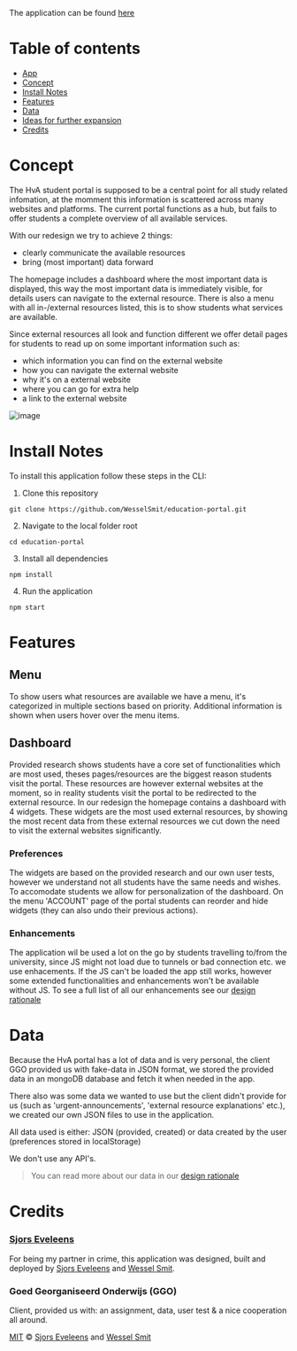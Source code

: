 The application can be found [here](https://hva-education-portal.herokuapp.com/)

# Table of contents
* [App](https://hva-education-portal.herokuapp.com/)
* [Concept](#concept)
* [Install Notes](#install-notes)
* [Features](#features)
* [Data](#data)
* [Ideas for further expansion](#ideas-for-further-expansion)
* [Credits](#credits)

# Concept

The HvA student portal is supposed to be a central point for all study related infomation, at the momment this information is scattered across many websites and platforms. The current portal functions as a hub, but fails to offer students a complete overview of all available services.

With our redesign we try to achieve 2 things:
* clearly communicate the available resources
* bring (most important) data forward

The homepage includes a dashboard where the most important data is displayed, this way the most important data is immediately visible, for details users can navigate to the external resource. There is also a menu with all in-/external resources listed, this is to show students what services are available.

Since external resources all look and function different we offer detail pages for students to read up on some important information such as:
* which information you can find on the external website
* how you can navigate the external website
* why it's on a external website 
* where you can go for extra help
* a link to the external website

![image](https://user-images.githubusercontent.com/45405413/84251309-78554480-ab0d-11ea-81f9-2ddb7b5047bd.png)

# Install Notes

To install this application follow these steps in the CLI:

1. Clone this repository

```shell
git clone https://github.com/WesselSmit/education-portal.git
```

2. Navigate to the local folder root

```shell
cd education-portal
```

3. Install all dependencies

```shell
npm install
```

4. Run the application

```shell
npm start
```

# Features

## Menu

To show users what resources are available we have a menu, it's categorized in multiple sections based on priority. Additional information is shown when users hover over the menu items. 

## Dashboard

Provided research shows students have a core set of functionalities which are most used, theses pages/resources are the biggest reason students visit the portal. These resources are however external websites at the moment, so in reality students visit the portal to be redirected to the external resource. In our redesign the homepage contains a dashboard with 4 widgets. These widgets are the most used external resources, by showing the most recent data from these external resources we cut down the need to visit the external websites significantly.

### Preferences

The widgets are based on the provided research and our own user tests, however we understand not all students have the same needs and wishes. To accomodate students we allow for personalization of the dashboard. On the menu 'ACCOUNT' page of the portal students can reorder and hide widgets (they can also undo their previous actions). 

### Enhancements 

The application wil be used a lot on the go by students travelling to/from the university, since JS might not load due to tunnels or bad connection etc. we use enhacements. If the JS can't be loaded the app still works, however some extended functionalities and enhancements won't be available without JS. To see a full list of all our enhancements see our [design rationale](https://github.com/WesselSmit/education-portal/blob/master/DESIGN_RATIONALE.md)

# Data

Because the HvA portal has a lot of data and is very personal, the client GGO provided us with fake-data in JSON format, we stored the provided data in an mongoDB database and fetch it when needed in the app.

There also was some data we wanted to use but the client didn't provide for us (such as 'urgent-announcements', 'external resource explanations' etc.), we created our own JSON files to use in the application.

All data used is either: JSON (provided, created) or data created by the user (preferences stored in localStorage)

We don't use any API's.

>You can read more about our data in our [design rationale](https://github.com/WesselSmit/education-portal/blob/master/DESIGN_RATIONALE.md)

# Credits

### [Sjors Eveleens](https://github.com/choerd) 

For being my partner in crime, this application was designed, built and deployed by [Sjors Eveleens](https://github.com/choerd) and [Wessel Smit](https://github.com/WesselSmit).

### Goed Georganiseerd Onderwijs (GGO)

Client, provided us with: an assignment, data, user test & a nice cooperation all around.

[MIT](https://github.com/WesselSmit/education-portal/blob/master/LICENSE) © [Sjors Eveleens](https://github.com/choerd) and [Wessel Smit](https://github.com/WesselSmit)
